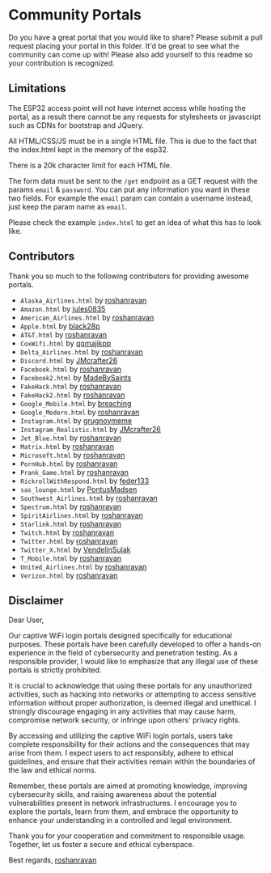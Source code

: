 # Community Portals

Do you have a great portal that you would like to share? Please submit a pull request placing your portal in this folder. It'd be great to see what the community can come up with! Please also add yourself to this readme so your contribution is recognized.

## Limitations

The ESP32 access point will not have internet access while hosting the portal, as a result there cannot be any requests for stylesheets or javascript such as CDNs for bootstrap and JQuery.

All HTML/CSS/JS must be in a single HTML file. This is due to the fact that the index.html kept in the memory of the esp32.

There is a 20k character limit for each HTML file.

The form data must be sent to the `/get` endpoint as a GET request with the params `email` & `password`. You can put any information you want in these two fields. For example the `email` param can contain a username instead, just keep the param name as `email`.

Please check the example `index.html` to get an idea of what this has to look like. 


## Contributors

Thank you so much to the following contributors for providing awesome portals. 

- `Alaska_Airlines.html` by [roshanravan](https://github.com/roshanravan)
- `Amazon.html` by [jules0835](https://github.com/bigbrodude6119/flipper-zero-evil-portal/pull/44)
- `American_Airlines.html` by [roshanravan](https://github.com/roshanravan)
- `Apple.html` by [black28p](https://github.com/bigbrodude6119/flipper-zero-evil-portal/pull/46)
- `AT&T.html` by [roshanravan](https://github.com/roshanravan)
- `CoxWifi.html` by [qqmajikpp](https://github.com/qqmajikpp)
- `Delta_Airlines.html` by [roshanravan](https://github.com/roshanravan)
- `Discord.html` by [JMcrafter26](https://github.com/bigbrodude6119/flipper-zero-evil-portal/pull/67)
- `Facebook.html` by [roshanravan](https://github.com/roshanravan)
- `Facebook2.html` by [MadeBySaints](https://github.com/bigbrodude6119/flipper-zero-evil-portal/pull/100)
- `FakeHack.html` by [roshanravan](https://github.com/roshanravan)
- `FakeHack2.html` by [roshanravan](https://github.com/roshanravan)
- `Google_Mobile.html` by [breaching](https://github.com/breaching)
- `Google_Modern.html` by [roshanravan](https://github.com/roshanravan)
- `Instagram.html` by [grugnoymeme](https://github.com/RogueMaster/flipperzero-firmware-wPlugins/pull/713)
- `Instagram_Realistic.html` by [JMcrafter26](https://github.com/JM26NET/flipper-zero-evil-portal/commit/663975b441bc5ace4d47457d8826a4a181701fd2)
- `Jet_Blue.html` by [roshanravan](https://github.com/roshanravan)
- `Matrix.html` by [roshanravan](https://github.com/roshanravan)
- `Microsoft.html` by [roshanravan](https://github.com/roshanravan)
- `PornHub.html` by [roshanravan](https://github.com/roshanravan)
- `Prank_Game.html` by [roshanravan](https://github.com/roshanravan)
- `RickrollWithRespond.html` by [feder133]()
- `sas_lounge.html` by [PontusMadsen](https://github.com/bigbrodude6119/flipper-zero-evil-portal/pull/79)
- `Southwest_Airlines.html` by [roshanravan](https://github.com/roshanravan)
- `Spectrum.html` by [roshanravan](https://github.com/roshanravan)
- `SpiritAirlines.html` by [roshanravan](https://github.com/roshanravan)
- `Starlink.html` by [roshanravan](https://github.com/roshanravan)
- `Twitch.html` by [roshanravan](https://github.com/roshanravan)
- `Twitter.html` by [roshanravan](https://github.com/roshanravan)
- `Twitter_X.html` by [VendelinSulak](https://github.com/bigbrodude6119/flipper-zero-evil-portal/pull/66)
- `T_Mobile.html` by [roshanravan](https://github.com/roshanravan)
- `United_Airlines.html` by [roshanravan](https://github.com/roshanravan)
- `Verizon.html` by [roshanravan](https://github.com/roshanravan)

## Disclaimer

Dear User,

Our captive WiFi login portals designed specifically for educational purposes. These portals have been carefully developed to offer a hands-on experience in the field of cybersecurity and penetration testing. As a responsible provider, I would like to emphasize that any illegal use of these portals is strictly prohibited.

It is crucial to acknowledge that using these portals for any unauthorized activities, such as hacking into networks or attempting to access sensitive information without proper authorization, is deemed illegal and unethical. I strongly discourage engaging in any activities that may cause harm, compromise network security, or infringe upon others' privacy rights.

By accessing and utilizing the captive WiFi login portals, users take complete responsibility for their actions and the consequences that may arise from them. I expect users to act responsibly, adhere to ethical guidelines, and ensure that their activities remain within the boundaries of the law and ethical norms.

Remember, these portals are aimed at promoting knowledge, improving cybersecurity skills, and raising awareness about the potential vulnerabilities present in network infrastructures. I encourage you to explore the portals, learn from them, and embrace the opportunity to enhance your understanding in a controlled and legal environment.

Thank you for your cooperation and commitment to responsible usage. Together, let us foster a secure and ethical cyberspace.

Best regards,
[roshanravan](https://github.com/roshanravan)